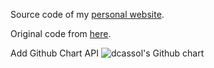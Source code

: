 Source code of my <a href="https://www.dcassol.com"> personal website</a>.

Original code from <a href="https://github.com/WesleyyC/wesleyyc.github.io"> here</a>.

Add Github Chart API
<img src="https://ghchart.rshah.org/dcassol" alt="dcassol's Github chart" />
